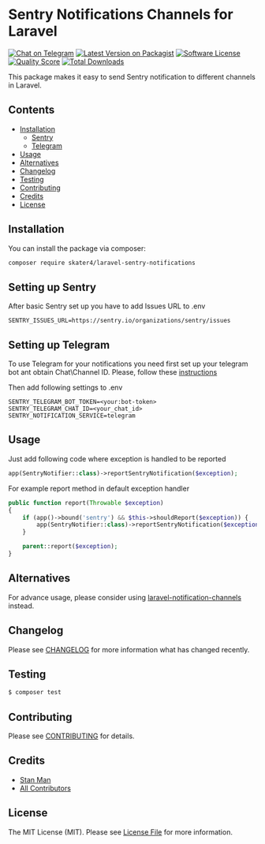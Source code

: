 # Sentry Notifications Channels for Laravel

[![Chat on Telegram][ico-telegram]][link-telegram]
[![Latest Version on Packagist][ico-version]][link-packagist]
[![Software License][ico-license]](LICENSE.md)
[![Quality Score][ico-code-quality]][link-code-quality]
[![Total Downloads][ico-downloads]][link-packagist]

This package makes it easy to send Sentry notification to different channels in Laravel.

## Contents

- [Installation](#installation)
  - [Sentry](#setting-up-sentry)
  - [Telegram](#setting-up-telegram)
- [Usage](#usage)
- [Alternatives](#alternatives)
- [Changelog](#changelog)
- [Testing](#testing)
- [Contributing](#contributing)
- [Credits](#credits)
- [License](#license)

## Installation

You can install the package via composer:

```bash
composer require skater4/laravel-sentry-notifications
```

## Setting up Sentry

After basic Sentry set up you have to add Issues URL to .env

```dotenv
SENTRY_ISSUES_URL=https://sentry.io/organizations/sentry/issues
```

## Setting up Telegram

To use Telegram for your notifications you need first set up your telegram bot ant obtain Chat\Channel ID. Please, follow these [instructions](https://github.com/laravel-notification-channels/telegram?tab=readme-ov-file#setting-up-your-telegram-bot)

Then add following settings to .env

```dotenv
SENTRY_TELEGRAM_BOT_TOKEN=<your:bot-token>
SENTRY_TELEGRAM_CHAT_ID=<your_chat_id>
SENTRY_NOTIFICATION_SERVICE=telegram
```

## Usage

Just add following code where exception is handled to be reported

```php
app(SentryNotifier::class)->reportSentryNotification($exception);
```

For example report method in default exception handler

```php
public function report(Throwable $exception)
{
    if (app()->bound('sentry') && $this->shouldReport($exception)) {
        app(SentryNotifier::class)->reportSentryNotification($exception);
    }

    parent::report($exception);
}
```

## Alternatives

For advance usage, please consider using [laravel-notification-channels](https://github.com/laravel-notification-channels/telegram) instead.

## Changelog

Please see [CHANGELOG](CHANGELOG.md) for more information what has changed recently.

## Testing

```bash
$ composer test
```

## Contributing

Please see [CONTRIBUTING](CONTRIBUTING.md) for details.

## Credits

- [Stan Man][link-author]
- [All Contributors][link-contributors]

## License

The MIT License (MIT). Please see [License File](LICENSE.md) for more information.

[ico-telegram]: https://img.shields.io/badge/@PHPChatCo-2CA5E0.svg?style=flat-square&logo=telegram&label=Telegram
[ico-version]: https://img.shields.io/packagist/v/skater4/laravel-sentry-notifications.svg?style=flat-square
[ico-license]: https://img.shields.io/badge/license-MIT-brightgreen.svg?style=flat-square
[ico-scrutinizer]: https://img.shields.io/scrutinizer/coverage/g/skater4/laravel-sentry-notifications.svg?style=flat-square
[ico-code-quality]: https://img.shields.io/scrutinizer/g/skater4/laravel-sentry-notifications.svg?style=flat-square
[ico-downloads]: https://img.shields.io/packagist/dt/skater4/laravel-sentry-notifications.svg?style=flat-square
[link-telegram]: https://t.me/PHPChatCo
[link-repo]: https://github.com/skater4/laravel-sentry-notifications
[link-packagist]: https://packagist.org/packages/skater4/laravel-sentry-notifications
[link-scrutinizer]: https://scrutinizer-ci.com/g/skater4/laravel-sentry-notifications/code-structure
[link-code-quality]: https://scrutinizer-ci.com/g/skater4/laravel-sentry-notifications
[link-author]: https://github.com/skater4
[link-contributors]: ../../contributors
[link-notification-facade]: https://laravel.com/docs/8.x/notifications#using-the-notification-facade
[link-on-demand-notifications]: https://laravel.com/docs/8.x/notifications#on-demand-notifications
[link-telegram-docs-update]: https://core.telegram.org/bots/api#update
[link-telegram-docs-getupdates]: https://core.telegram.org/bots/api#getupdates
